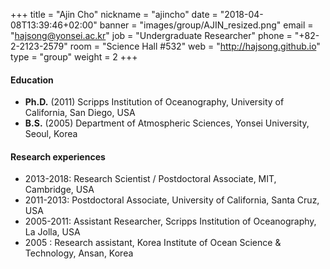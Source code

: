 +++
title = "Ajin Cho"
nickname = "ajincho"
date = "2018-04-08T13:39:46+02:00"
banner = "images/group/AJIN_resized.png"
email = "hajsong@yonsei.ac.kr"
job = "Undergraduate Researcher"
phone = "+82-2-2123-2579"
room = "Science Hall #532"
web = "http://hajsong.github.io"
type = "group"
weight = 2
+++

#### Education
+ **Ph.D.** (2011) Scripps Institution of Oceanography, University of California, San Diego, USA
+ **B.S.** (2005) Department of Atmospheric Sciences, Yonsei University, Seoul, Korea

#### Research experiences
+ 2013-2018: Research Scientist / Postdoctoral Associate, MIT, Cambridge, USA
+ 2011-2013: Postdoctoral Associate, University of California, Santa Cruz, USA
+ 2005-2011: Assistant Researcher, Scripps Institution of Oceanography, La Jolla, USA
+ 2005 : Research assistant, Korea Institute of Ocean Science & Technology, Ansan, Korea

